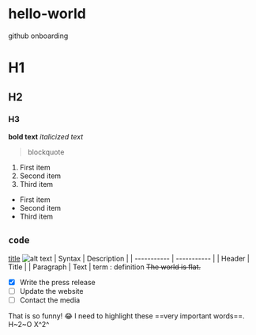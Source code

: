 # hello-world
github onboarding
# H1
## H2
### H3
**bold text**
*italicized text*
> blockquote
1. First item
2. Second item
3. Third item
- First item
- Second item
- Third item
  
`code`
---
[title](https://www.example.com)
![alt text](image.jpg)
| Syntax | Description |
| ----------- | ----------- |
| Header | Title |
| Paragraph | Text |
term
: definition
	~~The world is flat.~~
 - [x] Write the press release
- [ ] Update the website
- [ ] Contact the media

That is so funny! :joy:
I need to highlight these ==very important words==.
H~2~O
X^2^
